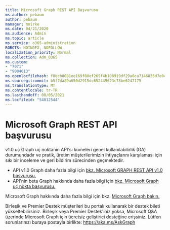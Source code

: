 ```yaml
---
title: Microsoft Graph REST API Başvurusu
ms.author: pebaum
author: pebaum
manager: mnirke
ms.date: 04/21/2020
ms.audience: Admin
ms.topic: article
ms.service: o365-administration
ROBOTS: NOINDEX, NOFOLLOW
localization_priority: Normal
ms.collection: Adm_O365
ms.custom:
- "7071"
- "9004013"
ms.openlocfilehash: f8ecb8081ee169f88ef265f4b108919df29a0ca7146835d7e0c4e85793082136
ms.sourcegitcommit: b5f7da89a650d2915dc652449623c78be6247175
ms.translationtype: MT
ms.contentlocale: tr-TR
ms.lasthandoff: 08/05/2021
ms.locfileid: "54012544"
---
```

# <a name="microsoft-graph-rest-api-reference"></a>Microsoft Graph REST API başvurusu

v1.0 uç Graph uç noktanın API'si kümeleri genel kullanılabilirlik (GA) durumundadır ve pratik, üretim müşterilerimizin ihtiyaçlarını karşılaması için sıkı bir inceleme ve geri bildirim sürecinden geçmektedir.

- API v1.0 Graph daha fazla bilgi için [bkz. Microsoft GRAPH REST API v1.0 başvurusu.](https://docs.microsoft.com/graph/api/overview?toc=.%2Fref%2Ftoc.json&view=graph-rest-1.0&preserve-view=true) 
- API'nin beta Graph hakkında daha fazla bilgi için [bkz. Microsoft Graph uç nokta başvurusu.](https://docs.microsoft.com/graph/api/overview?toc=.%2Fref%2Ftoc.json&view=graph-rest-beta&preserve-view=true)

Microsoft Graph hakkında daha fazla bilgi için bkz. [Microsoft Graph bakın.](https://docs.microsoft.com/graph/)

Birleşik ve Premier Destek müşterileri bu portalı kullanarak bir destek bileti yükseltebilirsiniz. Birleşik veya Premier Destek'iniz yoksa, Microsoft Q&A üzerinde Microsoft Graph için ücretsiz geliştirici desteğine erişsiniz. Lütfen sorunlarınızı buraya postayla birlikte: https://aka.ms/AskGraph
